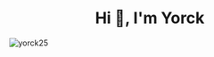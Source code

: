 <h1 align="center">Hi 👋, I'm Yorck</h1>

<p><img align="left" src="https://github-readme-stats.vercel.app/api/top-langs?username=yorck25&show_icons=true&locale=en&layout=compact" alt="yorck25" /></p>

<!-- <p>&nbsp;<img align="left" src="https://github-readme-stats.vercel.app/api?username=yorck25&show_icons=true&locale=en" alt="yorck25" /></p>  -->

<!-- <p><img align="center" src="https://github-readme-streak-stats.herokuapp.com/?user=yorck25&" alt="yorck25" /></p> -->
